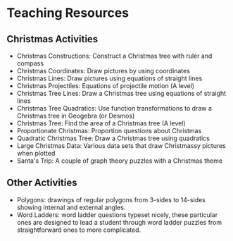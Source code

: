 # Teaching Resources

## Christmas Activities

* Christmas Constructions: Construct a Christmas tree with ruler and compass
* Christmas Coordinates: Draw pictures by using coordinates
* Christmas Lines: Draw pictures using equations of straight lines
* Christmas Projectiles: Equations of projectile motion (A level)
* Christmas Tree Lines: Draw a Christmas tree using equations of straight
  lines
* Christmas Tree Quadratics: Use function transformations to draw a Christmas
  tree in Geogebra (or Desmos)
* Christmas Tree: Find the area of a Christmas tree (A level)
* Proportionate Christmas: Proportion questions about Christmas
* Quadratic Christmas Tree: Draw a Christmas tree using quadratics
* Large Christmas Data: Various data sets that draw Christmassy pictures when
  plotted
* Santa's Trip: A couple of graph theory puzzles with a Christmas theme

## Other Activities

* Polygons: drawings of regular polygons from 3-sides to 14-sides
  showing internal and external angles.
* Word Ladders: word ladder questions typeset nicely, these particular
  ones are designed to lead a student through word ladder puzzles from
  straightforward ones to more complicated.
